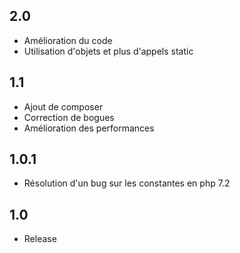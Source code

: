 ## 2.0
- Amélioration du code
- Utilisation d'objets et plus d'appels static
## 1.1
- Ajout de composer
- Correction de bogues
- Amélioration des performances 
## 1.0.1
-  Résolution d'un bug sur les constantes en php 7.2
## 1.0
- Release